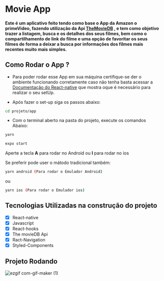 # Movie App

#### Este é um aplicativo feito tendo como base o App da Amazon o primeVideo, fazendo utilização da Api [TheMovieDB](https://www.themoviedb.org/) , e  tem  como  objetivo trazer a listagem, busca e os detalhes dos seus filmes, bem como o  compartilhamento de link do filme e uma opção de favoritar os seus filmes de  forma a deixar a busca por informações dos filmes mais recentes muito mais simples.

## Como Rodar o App ? 

-  Para poder rodar esse App em sua máquina certifique-se der o ambiente funcionando corretamente caso não tenha basta acessar a [Documentação do React-native](https://reactnative.dev/docs/0.69/environment-setup) que mostra oque é necessário para realizar o seu setUp.

- Após fazer o set-up siga os passos abaixo:



```bash
cd projeto/app
```
- Com o terminal aberto na pasta do projeto, execute os comandos Abaixo:

```bash
yarn
```
```bash
expo start
```
Aperte a tecla **A** para rodar no Android ou **I** para rodar no ios

Se preferir pode user o mátodo tradicional também:
```bash
yarn android (Para rodar o Emulador Android)
```

ou
```bash
yarn ios (Para rodar o Emulador ios)
```

## Tecnologias Utilizadas na construção do projeto
- [x] React-native
- [x] Javascript
- [x] React-hooks
- [x] The movieDB Api
- [x] Ract-Navigation
- [X] Styled-Components
## Projeto Rodando
![ezgif com-gif-maker (1)](https://user-images.githubusercontent.com/43850888/196707022-3081b72f-fab9-4e77-95e9-82f8547ea36b.gif)


